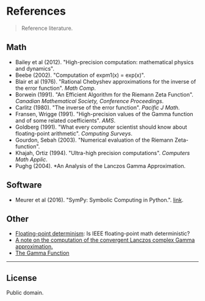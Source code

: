 References
===
> Reference literature.


## Math

*	Bailey et al (2012). "High-precision computation: mathematical physics and dynamics".
* 	Beebe (2002). "Computation of expm1(x) = exp(x)".
*	Blair et al (1976). "Rational Chebyshev approximations for the inverse of the error function". *Math Comp*.
*	Borwein (1991). "An Efficient Algorithm for the Riemann Zeta Function". *Canadian Mathematical Society, Conference Proceedings*.
*	Carlitz (1980). "The inverse of the error function". *Pacific J Math*.
*	Fransen, Wrigge (1991). "High-precision values of the Gamma function and of some related coefficients". *AMS*.
*	Goldberg (1991). "What every computer scientist should know about floating-point arithmetic". *Computing Surveys*.
*	Gourdon, Sebah (2003). "Numerical evaluation of the Riemann Zeta-function".
*	Khajah, Ortiz (1994). "Ultra-high precision computations". *Computers Math Applic*.
* 	Pughg (2004). *An Analysis of the Lanczos Gamma Approximation.


## Software

*	Meurer et al (2016). "SymPy: Symbolic Computing in Python.". [link](https://github.com/sympy/sympy-paper).


## Other

* 	[Floating-point determinism](https://randomascii.wordpress.com/2013/07/16/floating-point-determinism/): Is IEEE floating-point math deterministic?
*	[A note on the computation of the convergent Lanczos complex Gamma approximation.](http://my.fit.edu/~gabdo/gamma.txt)
*	[The Gamma Function](http://www.rskey.org/CMS/index.php/the-library/11)

---
## License

Public domain.
